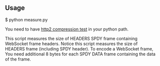 Usage
-----

$ python measure.py

You need to have [http2 compression test](https://github.com/http2/compression-test) in your python path.

This script measures the size of HEADERS SPDY frame containing WebSocket frame headers.
Notice this script measures the size of HEADERS frame (including SPDY header).
To encode a WebSocket frame, You need additional 8 bytes for each SPDY DATA frame containing the data of the frame.

